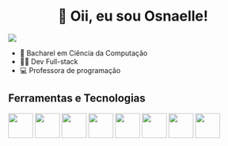 <h1 align="center"> 👋 Oii, eu sou Osnaelle! </h1>

<a align="center" href="https://www.linkedin.com/in/osnaelle-farias/" target="_blank"><img src="https://img.shields.io/badge/-LinkedIn-%230077B5?style=for-the-badge&logo=linkedin&logoColor=white" target="_blank"></a>


- 📘 Bacharel em Ciência da Computação
- 👩‍💻 Dev Full-stack
- 💻 Professora de programação 


## Ferramentas e Tecnologias

<span>
<img width="50px" height="50px" src="https://cdn.jsdelivr.net/gh/devicons/devicon/icons/html5/html5-original-wordmark.svg" />
<img width="50px" height="50px" src="https://cdn.jsdelivr.net/gh/devicons/devicon/icons/css3/css3-original-wordmark.svg" />
<img width="50px" height="50px" src="https://cdn.jsdelivr.net/gh/devicons/devicon/icons/javascript/javascript-original.svg" />
<img width="50px" height="50px" src="https://cdn.jsdelivr.net/gh/devicons/devicon/icons/react/react-original.svg" />
<img width="50px" height="50px" src="https://cdn.jsdelivr.net/gh/devicons/devicon/icons/bootstrap/bootstrap-original.svg" />
<img width="50px" height="50px" src="https://cdn.jsdelivr.net/gh/devicons/devicon/icons/nodejs/nodejs-original-wordmark.svg" />
<img width="50px" height="50px" src="https://cdn.jsdelivr.net/gh/devicons/devicon/icons/typescript/typescript-original.svg" />
          <img width="50px" height="50px" src="https://cdn.jsdelivr.net/gh/devicons/devicon/icons/flutter/flutter-original.svg" />
</span>
          

          






<!---
Osnaelle/Osnaelle is a ✨ special ✨ repository because its `README.md` (this file) appears on your GitHub profile.
You can click the Preview link to take a look at your changes.
--->
